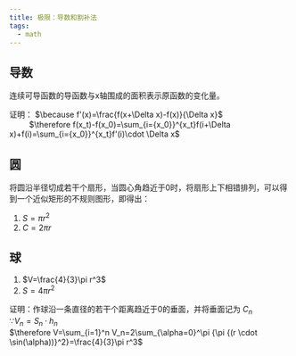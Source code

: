 ```yaml
---
title: 极限：导数和割补法
tags:
  - math
---
```


## 导数

连续可导函数的导函数与x轴围成的面积表示原函数的变化量。

证明： $\because f'(x)=\frac{f(x+\Delta x)-f(x)}{\Delta x}$ <br> 
&nbsp;&nbsp;&nbsp;&nbsp;&nbsp;&nbsp;&nbsp;&nbsp; $\therefore f(x_t)-f(x_0)=\sum_{i={x_0}}^{x_t}f(i+\Delta x)+f(i)=\sum_{i={x_0}}^{x_t}f'(i)\cdot \Delta x$ <br> 


## 圆

将圆沿半径切成若干个扇形，当圆心角趋近于0时，将扇形上下相错排列，可以得到一个近似矩形的不规则图形，即得出：
1. $S=\pi r^2$
2. $C=2\pi r$


## 球

1. $V=\frac{4}{3}\pi r^3$
2. $S=4\pi r^2$

证明：作球沿一条直径的若干个距离趋近于0的垂面，并将垂面记为 $C_n$ <br> 
 $\because V_n =S_n \cdot h_n$ <br> 
 $\therefore V=\sum_{i=1}^n V_n=2\sum_{\alpha=0}^\pi {\pi {(r \cdot \sin(\alpha))}^2}=\frac{4}{3}\pi r^3$ <br>